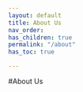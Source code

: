 ```yaml
---
layout: default
title: About Us
nav_order: 
has_children: true
permalink: "/about"
has_toc: true

---
```

\#About Us